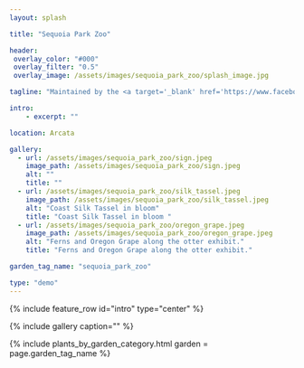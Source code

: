 ```yaml
---
layout: splash

title: "Sequoia Park Zoo"

header:
 overlay_color: "#000"
 overlay_filter: "0.5"
 overlay_image: /assets/images/sequoia_park_zoo/splash_image.jpg

tagline: "Maintained by the <a target='_blank' href='https://www.facebook.com/profile.php?id=100064616655462'>Eureka Sequoia Garden Club</a>" #Note: excerpt is printed twice unless tagline is specified

intro: 
    - excerpt: ""

location: Arcata

gallery:
  - url: /assets/images/sequoia_park_zoo/sign.jpeg
    image_path: /assets/images/sequoia_park_zoo/sign.jpeg
    alt: ""
    title: ""
  - url: /assets/images/sequoia_park_zoo/silk_tassel.jpeg
    image_path: /assets/images/sequoia_park_zoo/silk_tassel.jpeg
    alt: "Coast Silk Tassel in bloom"
    title: "Coast Silk Tassel in bloom "
  - url: /assets/images/sequoia_park_zoo/oregon_grape.jpeg
    image_path: /assets/images/sequoia_park_zoo/oregon_grape.jpeg
    alt: "Ferns and Oregon Grape along the otter exhibit."
    title: "Ferns and Oregon Grape along the otter exhibit."

garden_tag_name: "sequoia_park_zoo"

type: "demo"
---
```

{% include feature_row id="intro" type="center" %}

{% include gallery caption="" %}

{% include plants_by_garden_category.html 
           garden = page.garden_tag_name %}

